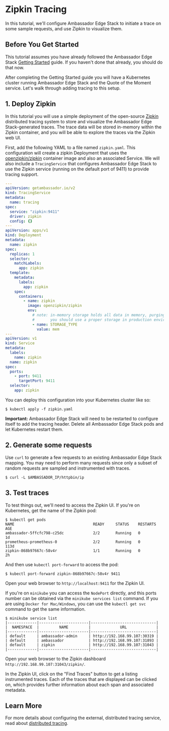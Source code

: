 # Zipkin Tracing

In this tutorial, we'll configure Ambassador Edge Stack to initiate a trace on some sample requests, and use Zipkin to visualize them.

## Before You Get Started

This tutorial assumes you have already followed the Ambassador Edge Stack [Getting Started](../getting-started) guide. If you haven't done that already, you should do that now.

After completing the Getting Started guide you will have a Kubernetes cluster running Ambassador Edge Stack and the Quote of the Moment service. Let's walk through adding tracing to this setup.

## 1. Deploy Zipkin

In this tutorial you will use a simple deployment of the open-source [Zipkin](https://zipkin.io/) distributed tracing system to store and visualize the Ambassador Edge Stack-generated traces. The trace data will be stored in-memory within the Zipkin container, and you will be able to explore the traces via the Zipkin web UI.

First, add the following YAML to a file named `zipkin.yaml`. This configuration will create a zipkin Deployment that uses the [openzipkin/zipkin](https://hub.docker.com/r/openzipkin/zipkin/) container image and also an associated Service. We will also include a `TracingService` that configures Ambassador Edge Stack to use the Zipkin service (running on the default port of 9411) to provide tracing support.

```yaml
---
apiVersion: getambassador.io/v2
kind: TracingService
metadata:
  name: tracing
spec:
  service: "zipkin:9411"
  driver: zipkin
  config: {}
---
apiVersion: apps/v1
kind: Deployment
metadata:
  name: zipkin
spec:
  replicas: 1
  selector:
    matchLabels:
      app: zipkin
  template:
    metadata:
      labels:
        app: zipkin
    spec:
      containers:
        - name: zipkin
          image: openzipkin/zipkin
          env:
            # note: in-memory storage holds all data in memory, purging older data upon a span limit.
            #       you should use a proper storage in production environments
            - name: STORAGE_TYPE
              value: mem
---
apiVersion: v1
kind: Service
metadata:
  labels:
    name: zipkin
  name: zipkin
spec:
  ports:
    - port: 9411
      targetPort: 9411
  selector:
    app: zipkin
```

You can deploy this configuration into your Kubernetes cluster like so:

```shell
$ kubectl apply -f zipkin.yaml
```

**Important:** Ambassador Edge Stack will need to be restarted to configure itself to add the tracing header. Delete all Ambassador Edge Stack pods and let Kubernetes restart them.

## 2. Generate some requests

Use `curl` to generate a few requests to an existing Ambassador Edge Stack mapping. You may need to perform many requests since only a subset of random requests are sampled and instrumented with traces.

```shell
$ curl -L $AMBASSADOR_IP/httpbin/ip
```

## 3. Test traces

To test things out, we'll need to access the Zipkin UI. If you're on Kubernetes, get the name of the Zipkin pod:

```shell
$ kubectl get pods
NAME                                   READY     STATUS    RESTARTS   AGE
ambassador-5ffcfc798-c25dc             2/2       Running   0          1d
prometheus-prometheus-0                2/2       Running   0          113d
zipkin-868b97667c-58v4r                1/1       Running   0          2h
```

And then use `kubectl port-forward` to access the pod:

```shell
$ kubectl port-forward zipkin-868b97667c-58v4r 9411
```

Open your web browser to `http://localhost:9411` for the Zipkin UI.

If you're on `minikube` you can access the `NodePort` directly, and this ports
number can be obtained via the `minikube services list` command.
If you are using `Docker for Mac/Windows`, you can use the
`kubectl get svc` command to get the same information.

```shell
$ minikube service list
|-------------|----------------------|-----------------------------|
|  NAMESPACE  |         NAME         |             URL             |
|-------------|----------------------|-----------------------------|
| default     | ambassador-admin     | http://192.168.99.107:30319 |
| default     | ambassador           | http://192.168.99.107:31893 |
| default     | zipkin               | http://192.168.99.107:31043 |
|-------------|----------------------|-----------------------------|
```

Open your web browser to the Zipkin dashboard `http://192.168.99.107:31043/zipkin/`.

In the Zipkin UI, click on the "Find Traces" button to get a listing instrumented traces. Each of the traces that are displayed can be clicked on, which provides further information
about each span and associated metadata.

## Learn More

For more details about configuring the external, distributed tracing service, read about [distributed tracing](../../reference/services/tracing-service).
